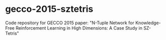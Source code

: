 # gecco-2015-sztetris
Code repository for GECCO 2015 paper: "N-Tuple Network for Knowledge-Free Reinforcement Learning in High Dimensions: A Case Study in SZ-Tetris"
